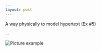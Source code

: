 ```yaml
---
layout: post
---
```



A way physically to model hypertext (Ex #5)

...

![Picture example](https://mwmxyz.github.io/web-presentation/images/hypertext_photo_4.jpg)
